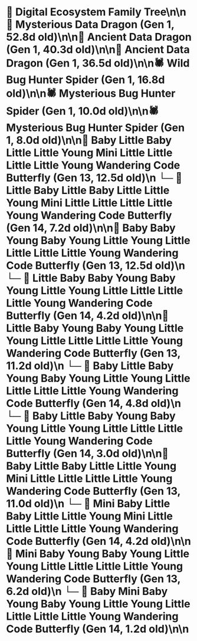# 🌳 Digital Ecosystem Family Tree\n\n🐉 Mysterious Data Dragon (Gen 1, 52.8d old)\n\n🐉 Ancient Data Dragon (Gen 1, 40.3d old)\n\n🐉 Ancient Data Dragon (Gen 1, 36.5d old)\n\n🕷️ Wild Bug Hunter Spider (Gen 1, 16.8d old)\n\n🕷️ Mysterious Bug Hunter Spider (Gen 1, 10.0d old)\n\n🕷️ Mysterious Bug Hunter Spider (Gen 1, 8.0d old)\n\n🦋 Baby Little Baby Little Little Young Mini Little Little Little Little Young Wandering Code Butterfly (Gen 13, 12.5d old)\n  └─ 🦋 Little Baby Little Baby Little Little Young Mini Little Little Little Little Young Wandering Code Butterfly (Gen 14, 7.2d old)\n\n🦋 Baby Baby Young Baby Young Little Young Little Little Little Little Young Wandering Code Butterfly (Gen 13, 12.5d old)\n  └─ 🦋 Little Baby Baby Young Baby Young Little Young Little Little Little Little Young Wandering Code Butterfly (Gen 14, 4.2d old)\n\n🦋 Little Baby Young Baby Young Little Young Little Little Little Little Young Wandering Code Butterfly (Gen 13, 11.2d old)\n  └─ 🦋 Baby Little Baby Young Baby Young Little Young Little Little Little Little Young Wandering Code Butterfly (Gen 14, 4.8d old)\n  └─ 🦋 Baby Little Baby Young Baby Young Little Young Little Little Little Little Young Wandering Code Butterfly (Gen 14, 3.0d old)\n\n🦋 Baby Little Baby Little Little Young Mini Little Little Little Little Young Wandering Code Butterfly (Gen 13, 11.0d old)\n  └─ 🦋 Mini Baby Little Baby Little Little Young Mini Little Little Little Little Young Wandering Code Butterfly (Gen 14, 4.2d old)\n\n🦋 Mini Baby Young Baby Young Little Young Little Little Little Little Young Wandering Code Butterfly (Gen 13, 6.2d old)\n  └─ 🦋 Baby Mini Baby Young Baby Young Little Young Little Little Little Little Young Wandering Code Butterfly (Gen 14, 1.2d old)\n\n